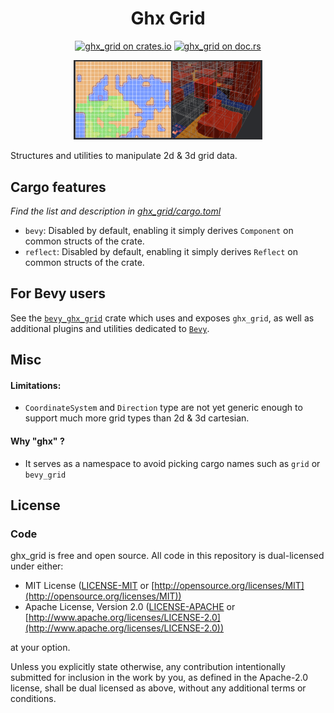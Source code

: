 <div align="center">

# Ghx Grid

[![ghx_grid on crates.io](https://img.shields.io/crates/v/ghx_grid)](https://crates.io/crates/ghx_grid)
[![ghx_grid on doc.rs](https://docs.rs/ghx_grid/badge.svg)](https://docs.rs/ghx_grid)

<p align="center">
  <img alt="debug_grid_and_markers" src="./docs/assets/debug_grid_and_markers.png" width="60%">
</p>

</div>

Structures and utilities to manipulate 2d & 3d grid data.

## Cargo features

*Find the list and description in [ghx_grid/cargo.toml](ghx_grid/Cargo.toml)*

- `bevy`: Disabled by default, enabling it simply derives `Component` on common structs of the crate.
- `reflect`: Disabled by default, enabling it simply derives `Reflect` on common structs of the crate.

## For Bevy users

See the [`bevy_ghx_grid`](bevy_ghx_grid/README.md) crate which uses and exposes `ghx_grid`, as well as additional plugins and utilities dedicated to [`Bevy`](https://github.com/bevyengine/bevy).

## Misc

#### Limitations:
- `CoordinateSystem` and `Direction` type are not yet generic enough to support much more grid types than 2d & 3d cartesian.
#### Why "ghx" ?
- It serves as a namespace to avoid picking cargo names such as `grid` or `bevy_grid`

## License

### Code

ghx_grid is free and open source. All code in this repository is dual-licensed under either:

* MIT License ([LICENSE-MIT](LICENSE-MIT) or [http://opensource.org/licenses/MIT](http://opensource.org/licenses/MIT))
* Apache License, Version 2.0 ([LICENSE-APACHE](LICENSE-APACHE) or [http://www.apache.org/licenses/LICENSE-2.0](http://www.apache.org/licenses/LICENSE-2.0))

at your option.

Unless you explicitly state otherwise, any contribution intentionally submitted for inclusion in the work by you, as defined in the Apache-2.0 license, shall be dual licensed as above, without any additional terms or conditions.

